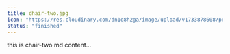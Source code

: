 ```yaml
---
title: chair-two.jpg
icon: "https://res.cloudinary.com/dn1q8h2ga/image/upload/v1733878608/proportional.design-3.0/sample-2_2x_a8jgiy.webp"
status: "finished"
---
```


this is chair-two.md content...
